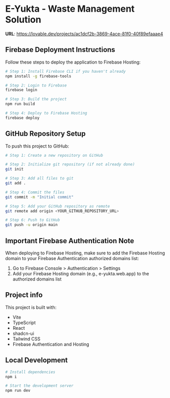 
# E-Yukta - Waste Management Solution

**URL**: https://lovable.dev/projects/ac1dcf2b-3869-4ace-81f0-40f89efaaae4

## Firebase Deployment Instructions

Follow these steps to deploy the application to Firebase Hosting:

```sh
# Step 1: Install Firebase CLI if you haven't already
npm install -g firebase-tools

# Step 2: Login to Firebase
firebase login

# Step 3: Build the project
npm run build

# Step 4: Deploy to Firebase Hosting
firebase deploy
```

## GitHub Repository Setup

To push this project to GitHub:

```sh
# Step 1: Create a new repository on GitHub

# Step 2: Initialize git repository (if not already done)
git init

# Step 3: Add all files to git
git add .

# Step 4: Commit the files
git commit -m "Initial commit"

# Step 5: Add your GitHub repository as remote
git remote add origin <YOUR_GITHUB_REPOSITORY_URL>

# Step 6: Push to GitHub
git push -u origin main
```

## Important Firebase Authentication Note

When deploying to Firebase Hosting, make sure to add the Firebase Hosting domain to your Firebase Authentication authorized domains list:

1. Go to Firebase Console > Authentication > Settings
2. Add your Firebase Hosting domain (e.g., e-yukta.web.app) to the authorized domains list

## Project info

This project is built with:

- Vite
- TypeScript
- React
- shadcn-ui
- Tailwind CSS
- Firebase Authentication and Hosting

## Local Development

```sh
# Install dependencies
npm i

# Start the development server
npm run dev
```
